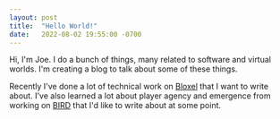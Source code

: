 ```yaml
---
layout: post
title:  "Hello World!"
date:   2022-08-02 19:55:00 -0700
---
```

Hi, I'm Joe. I do a bunch of things, many related to software and virtual worlds. I'm creating a blog to talk about some of these things.

Recently I've done a lot of technical work on [Bloxel](https://www.roblox.com/games/1427028360/Bloxel) that I want to write about. I've also learned a lot about player agency and emergence from working on [BIRD](https://www.roblox.com/games/3633505977/BIRD) that I'd like to write about at some point.